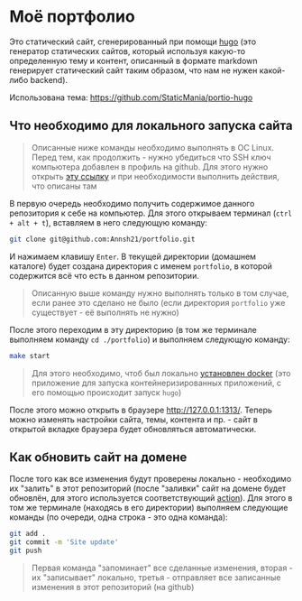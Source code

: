 # Моё портфолио

Это статический сайт, сгенерированный при помощи [hugo][hugo] (это генератор статических сайтов, который используя какую-то определенную тему и контент, описанный в формате markdown генерирует статический сайт таким образом, что нам не нужен какой-либо backend).

Использована тема: <https://github.com/StaticMania/portio-hugo>

## Что необходимо для локального запуска сайта

> Описанные ниже команды необходимо выполнять в ОС Linux. Перед тем, как продолжить - нужно убедиться что SSH ключ компьютера добавлен в профиль на github. Для этого нужно открыть [эту ссылку](https://github.com/settings/keys) и при необходимости выполнить действия, что описаны там

В первую очередь необходимо получить содержимое данного репозитория к себе на компьютер. Для этого открываем терминал (`ctrl + alt + t`), вставляем в него следующую команду:

```bash
git clone git@github.com:Annsh21/portfolio.git
```

И нажимаем клавишу `Enter`. В текущей директории (домашнем каталоге) будет создана директория с именем `portfolio`, в которой содержится всё что есть в данном репозитории.

> Описанную выше команду нужно выполнять только в том случае, если ранее это сделано не было (если директория `portfolio` уже существует - её выполнять не нужно)

После этого переходим в эту директорию (в том же терминале выполняем команду `cd ./portfolio`) и выполняем следующую команду:

```bash
make start
```

> Для этого необходимо, чтоб был локально [установлен docker][docker_install] (это приложение для запуска контейнеризированных приложений, с его помощью происходит запуск `hugo`)

После этого можно открыть в браузере <http://127.0.0.1:1313/>. Теперь можно изменять настройки сайта, темы, контента и пр. - сайт в открытой вкладке браузера будет обновляться автоматически.

## Как обновить сайт на домене

После того как все изменения будут проверены локально - необходимо их "залить" в этот репозиторий (после "заливки" сайт на домене будет обновлён, для этого используется соответствующий [action](.github/workflows/publish.yml)). Для этого в том же терминале (находясь в его директории) выполняем следующие команды (по очереди, одна строка - это одна команда):

```bash
git add .
git commit -m 'Site update'
git push
```

> Первая команда "запоминает" все сделанные изменения, вторая - их "записывает" локально, третья - отправляет все записанные изменения в этот репозиторий (на github)

[hugo]:https://gohugo.io/
[docker_install]:https://docs.docker.com/engine/install/ubuntu/
